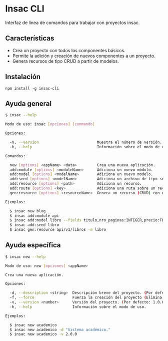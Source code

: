 # Insac CLI

Interfaz de línea de comandos para trabajar con proyectos insac.

## Características

- Crea un proyecto con todos los componentes básicos.
- Permite la adición y creación de nuevos componentes a un proyecto.
- Genera recursos de tipo CRUD a partir de modelos.

## Instalación

`npm install -g insac-cli`

## Ayuda general

``` bash
$ insac --help

Modo de uso: insac [opciones] [commando]

Opciones:

  -V, --version                          Muestra el número de versión.
  -h, --help                             Información sobre el modo de uso.

Comandos:

  new [options] <appName> <data>         Crea una nueva aplicación.
  add:module [options] <moduleName>      Adiciona un nuevo módulo.
  add:model [options] <modelName>        Adiciona un nuevo modelo.
  add:seed [options] <modelName>         Adiciona un archivo de tipo seed en base a un modelo.
  add:resource [options] <path>          Adiciona un recurso.
  add:route [options] <key>              Adiciona una ruta sobre un recurso existente.
  gen:resource [options] <resourceName>  Genera un recurso (CRUD) con el código autogenerado.

Ejemplos:

  $ insac new blog
  $ insac add:module api
  $ insac add:model libro --fields titulo,nro_paginas:INTEGER,precio:FLOAT
  $ insac add:seed libro
  $ insac gen:resource api/v1/libros -m libro
```

## Ayuda específica

``` bash
$ insac new --help

Modo de uso: new [opciones] <appName>

Crea una nueva aplicación.

Opciones:

  -d, --description <string>  Descripción breve del proyecto. (Por defecto: )
  -f, --force                 Fuerza la creación del proyecto (Elimina el proyecto anterior).
  -v, --version <number>      Versión del proyecto. (Por defecto: 1.0.0)
  -h, --help                  Información sobre el modo de uso.

Ejemplos:

  $ insac new academico
  $ insac new academico -d "Sistema académico."
  $ insac new academico -v 2.0.0
```
